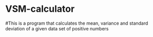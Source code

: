 # VSM-calculator
#This is a program that calculates the mean, variance and standard deviation of a given data set of positive numbers
